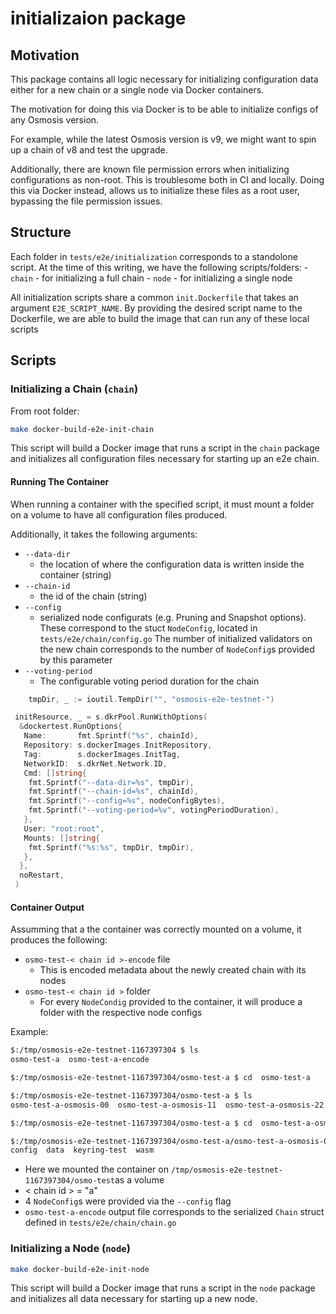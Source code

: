 # initializaion package

## Motivation

This package contains all logic necessary for initializing configuration
data either for a new chain or a single node via Docker containers.

The motivation for doing this via Docker is to be able to initialize
configs of any Osmosis version.

For example, while the latest Osmosis version is v9,
we might want to spin up a chain of v8 and test the upgrade.

Additionally, there are known file permission errors when initializing
configurations as non-root. This is troublesome both in CI and locally.
Doing this via Docker instead, allows us to initialize these files as
a root user, bypassing the file permission issues.

## Structure

Each folder in `tests/e2e/initialization` corresponds to a standolone script.
At the time of this writing, we have the following scripts/folders:
    - `chain` - for initializing a full chain
    - `node` - for initializing a single node

All initialization scripts share a common `init.Dockerfile` that
takes an argument `E2E_SCRIPT_NAME`. By providing the desired script
name to the Dockerfile, we are able to build the image that can run
any of these local scripts

## Scripts

### Initializing a Chain (`chain`)

From root folder:

```sh
make docker-build-e2e-init-chain
```

This script will build a Docker image that runs a script in the `chain` package
and initializes all configuration files necessary for starting up an e2e chain.

#### Running The Container

When running a container with the specified script, it must mount a folder on a volume
to have all configuration files produced.

Additionally, it takes the following arguments:

- `--data-dir`
  - the location of where the configuration data is written inside
    the container (string)
- `--chain-id`
  - the id of the chain (string)
- `--config`
  - serialized node configurats (e.g. Pruning and Snapshot options).
    These correspond to the stuct `NodeConfig`, located in
    `tests/e2e/chain/config.go` The number of initialized
    validators on the new chain corresponds to the number of
    `NodeConfig`s provided by this parameter
- `--voting-period`
  - The configurable voting period duration for the chain

```go
    tmpDir, _ := ioutil.TempDir("", "osmosis-e2e-testnet-")

 initResource, _ = s.dkrPool.RunWithOptions(
  &dockertest.RunOptions{
   Name:       fmt.Sprintf("%s", chainId),
   Repository: s.dockerImages.InitRepository,
   Tag:        s.dockerImages.InitTag,
   NetworkID:  s.dkrNet.Network.ID,
   Cmd: []string{
    fmt.Sprintf("--data-dir=%s", tmpDir),
    fmt.Sprintf("--chain-id=%s", chainId),
    fmt.Sprintf("--config=%s", nodeConfigBytes),
    fmt.Sprintf("--voting-period=%v", votingPeriodDuration),
   },
   User: "root:root",
   Mounts: []string{
    fmt.Sprintf("%s:%s", tmpDir, tmpDir), 
   },
  },
  noRestart,
 )
```

#### Container Output

Assumming that a the container was correctly mounted on a volume,
it produces the following:

- `osmo-test-< chain id >-encode` file
  - This is encoded metadata about the newly created chain with its nodes
- `osmo-test-< chain id >` folder
  - For every `NodeCondig` provided to the container, it will produce a folder
    with the respective node configs

Example:

```sh
$:/tmp/osmosis-e2e-testnet-1167397304 $ ls
osmo-test-a  osmo-test-a-encode

$:/tmp/osmosis-e2e-testnet-1167397304/osmo-test-a $ cd  osmo-test-a

$:/tmp/osmosis-e2e-testnet-1167397304/osmo-test-a $ ls
osmo-test-a-osmosis-00  osmo-test-a-osmosis-11  osmo-test-a-osmosis-22  osmo-test-a-osmosis-33

$:/tmp/osmosis-e2e-testnet-1167397304/osmo-test-a $ cd  osmo-test-a-osmosis-00

$:/tmp/osmosis-e2e-testnet-1167397304/osmo-test-a/osmo-test-a-osmosis-00 $ ls
config  data  keyring-test  wasm
```

- Here we mounted the container on
`/tmp/osmosis-e2e-testnet-1167397304/osmo-test`as a volume
- < chain id > = "a"
- 4 `NodeConfig`s were provided via the `--config` flag
- `osmo-test-a-encode` output file corresponds to the serialized `Chain` struct
defined in `tests/e2e/chain/chain.go`

### Initializing a Node (`node`)

```sh
make docker-build-e2e-init-node
```

This script will build a Docker image that runs a script in the `node` package
and initializes all data necessary for starting up a new node.
